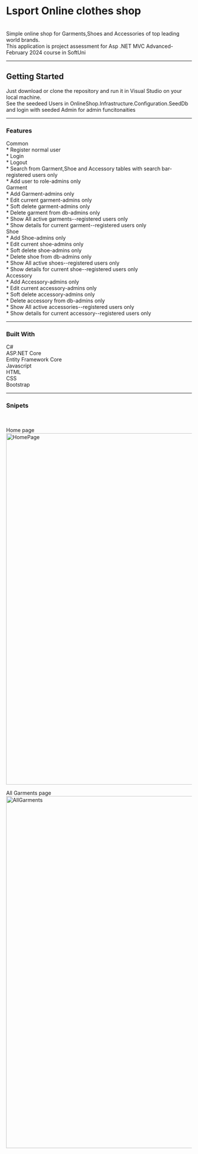 <h1>Lsport Online clothes shop</h1> <br>
Simple online shop for Garments,Shoes and Accessories of top leading world brands. <br>
This application is  project assessment for Asp .NET MVC Advanced-February 2024 course in SoftUni <br>
<hr class="hr" />

<h2>
Getting Started
</h2>
Just download or clone the repository and run it in Visual Studio on your local machine. <br>
See the seedeed Users in OnlineShop.Infrastructure.Configuration.SeedDb and login with seeded Admin for admin funcitonaities<br>
<hr class="hr" />

<h3>  
Features <br>
</h3>
Common <br>
* Register normal user <br>
* Login <br>
* Logout <br>
* Search from Garment,Shoe and Accessory tables with search bar-registered users only <br>
* Add user to role-admins only <br>
Garment <br>
* Add Garment-admins only <br>
* Edit current garment-admins only <br>
* Soft delete garment-admins only <br>
* Delete garment from db-admins only <br>
* Show All active garments--registered users only <br>
* Show details for current garment--registered users only <br>
Shoe <br> 
* Add Shoe-admins only <br>
* Edit current shoe-admins only <br>
* Soft delete shoe-admins only <br>
* Delete shoe from db-admins only <br>
* Show All active shoes--registered users only <br>
* Show details for current shoe--registered users  only <br>
Accessory <br> 
* Add Accessory-admins only <br>
* Edit current accessory-admins only <br>
* Soft delete accessory-admins only <br>
* Delete accessory from db-admins only <br>
* Show All active accessories--registered users only <br>
* Show details for current accessory--registered users only <br>


<hr class="hr" />

<h3>
Built With
</h3>
C# <br>
ASP.NET Core <br>
Entity Framework Core <br>
Javascript <br>
HTML <br>
CSS <br>
Bootstrap <br>
<hr class="hr" />
<h3>
  Snipets
</h3><br>

Home page
<img width="950" alt="HomePage" src="https://github.com/Dimitar0304/OnlineShop/assets/114139864/1b6b82df-e64b-453f-a40c-b414f84dbd5d"><br>

All Garments page
<img width="952" alt="AllGarments" src="https://github.com/Dimitar0304/OnlineShop/assets/114139864/f0140341-b2d5-4f52-9d2f-b15b88edce5e"><br>

